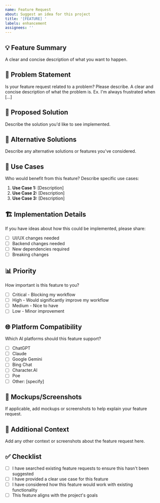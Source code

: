```yaml
---
name: Feature Request
about: Suggest an idea for this project
title: '[FEATURE] '
labels: enhancement
assignees: ''
---
```


## 💡 Feature Summary

A clear and concise description of what you want to happen.

## 🤔 Problem Statement

Is your feature request related to a problem? Please describe.
A clear and concise description of what the problem is. Ex. I'm always frustrated when [...]

## 💭 Proposed Solution

Describe the solution you'd like to see implemented.

## 🔄 Alternative Solutions

Describe any alternative solutions or features you've considered.

## 🎯 Use Cases

Who would benefit from this feature? Describe specific use cases:

1. **Use Case 1:** [Description]
2. **Use Case 2:** [Description]
3. **Use Case 3:** [Description]

## 🏗️ Implementation Details

If you have ideas about how this could be implemented, please share:

- [ ] UI/UX changes needed
- [ ] Backend changes needed
- [ ] New dependencies required
- [ ] Breaking changes

## 📊 Priority

How important is this feature to you?

- [ ] Critical - Blocking my workflow
- [ ] High - Would significantly improve my workflow
- [ ] Medium - Nice to have
- [ ] Low - Minor improvement

## 🌐 Platform Compatibility

Which AI platforms should this feature support?

- [ ] ChatGPT
- [ ] Claude
- [ ] Google Gemini
- [ ] Bing Chat
- [ ] Character.AI
- [ ] Poe
- [ ] Other: [specify]

## 📸 Mockups/Screenshots

If applicable, add mockups or screenshots to help explain your feature request.

## 📝 Additional Context

Add any other context or screenshots about the feature request here.

## ✅ Checklist

- [ ] I have searched existing feature requests to ensure this hasn't been suggested
- [ ] I have provided a clear use case for this feature
- [ ] I have considered how this feature would work with existing functionality
- [ ] This feature aligns with the project's goals 